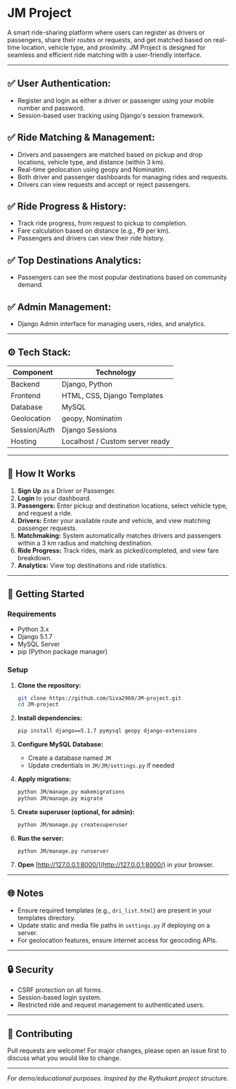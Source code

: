# JM Project

A smart ride-sharing platform where users can register as drivers or passengers, share their routes or requests, and get matched based on real-time location, vehicle type, and proximity. JM Project is designed for seamless and efficient ride matching with a user-friendly interface.

---

## ✅ User Authentication:
- Register and login as either a driver or passenger using your mobile number and password.
- Session-based user tracking using Django's session framework.

## ✅ Ride Matching & Management:
- Drivers and passengers are matched based on pickup and drop locations, vehicle type, and distance (within 3 km).
- Real-time geolocation using geopy and Nominatim.
- Both driver and passenger dashboards for managing rides and requests.
- Drivers can view requests and accept or reject passengers.

## ✅ Ride Progress & History:
- Track ride progress, from request to pickup to completion.
- Fare calculation based on distance (e.g., ₹9 per km).
- Passengers and drivers can view their ride history.

## ✅ Top Destinations Analytics:
- Passengers can see the most popular destinations based on community demand.

## ✅ Admin Management:
- Django Admin interface for managing users, rides, and analytics.

---

## ⚙️ Tech Stack:

| Component       | Technology              |
| --------------  | ---------------------- |
| Backend         | Django, Python         |
| Frontend        | HTML, CSS, Django Templates |
| Database        | MySQL                  |
| Geolocation     | geopy, Nominatim       |
| Session/Auth    | Django Sessions        |
| Hosting         | Localhost / Custom server ready |

---

## 🚦 How It Works

1. **Sign Up** as a Driver or Passenger.
2. **Login** to your dashboard.
3. **Passengers:** Enter pickup and destination locations, select vehicle type, and request a ride.
4. **Drivers:** Enter your available route and vehicle, and view matching passenger requests.
5. **Matchmaking:** System automatically matches drivers and passengers within a 3 km radius and matching destination.
6. **Ride Progress:** Track rides, mark as picked/completed, and view fare breakdown.
7. **Analytics:** View top destinations and ride statistics.

---

## 🏁 Getting Started

### Requirements

- Python 3.x
- Django 5.1.7
- MySQL Server
- pip (Python package manager)

### Setup

1. **Clone the repository:**
   ```bash
   git clone https://github.com/Siva2960/JM-project.git
   cd JM-project
   ```

2. **Install dependencies:**
   ```bash
   pip install django==5.1.7 pymysql geopy django-extensions
   ```

3. **Configure MySQL Database:**
   - Create a database named `JM`
   - Update credentials in `JM/JM/settings.py` if needed

4. **Apply migrations:**
   ```bash
   python JM/manage.py makemigrations
   python JM/manage.py migrate
   ```

5. **Create superuser (optional, for admin):**
   ```bash
   python JM/manage.py createsuperuser
   ```

6. **Run the server:**
   ```bash
   python JM/manage.py runserver
   ```

7. **Open** [http://127.0.0.1:8000/](http://127.0.0.1:8000/) in your browser.

---

## 🌐 Notes
- Ensure required templates (e.g., `dri_list.html`) are present in your templates directory.
- Update static and media file paths in `settings.py` if deploying on a server.
- For geolocation features, ensure internet access for geocoding APIs.

---

## 🔒 Security
- CSRF protection on all forms.
- Session-based login system.
- Restricted ride and request management to authenticated users.

---

## 🤝 Contributing

Pull requests are welcome! For major changes, please open an issue first to discuss what you would like to change.

---

*For demo/educational purposes. Inspired by the Rythukart project structure.*
